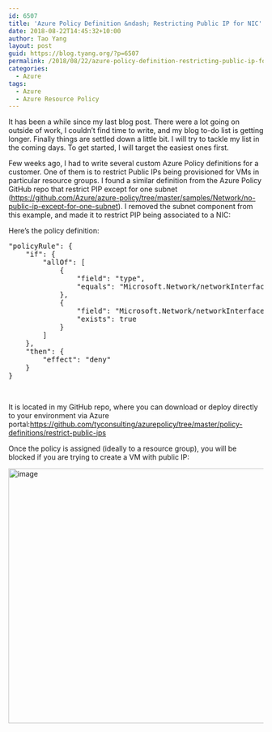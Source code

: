 ```yaml
---
id: 6507
title: 'Azure Policy Definition &ndash; Restricting Public IP for NIC'
date: 2018-08-22T14:45:32+10:00
author: Tao Yang
layout: post
guid: https://blog.tyang.org/?p=6507
permalink: /2018/08/22/azure-policy-definition-restricting-public-ip-for-nic/
categories:
  - Azure
tags:
  - Azure
  - Azure Resource Policy
---
```

It has been a while since my last blog post. There were a lot going on outside of work, I couldn’t find time to write, and my blog to-do list is getting longer. Finally things are settled down a little bit. I will try to tackle my list in the coming days. To get started, I will target the easiest ones first.

Few weeks ago, I had to write several custom Azure Policy definitions for a customer. One of them is to restrict Public IPs being provisioned for VMs in particular resource groups. I found a similar definition from the Azure Policy GitHub repo that restrict PIP except for one subnet (<a title="https://github.com/Azure/azure-policy/tree/master/samples/Network/no-public-ip-except-for-one-subnet" href="https://github.com/Azure/azure-policy/tree/master/samples/Network/no-public-ip-except-for-one-subnet">https://github.com/Azure/azure-policy/tree/master/samples/Network/no-public-ip-except-for-one-subnet</a>). I removed the subnet component from this example, and made it to restrict PIP being associated to a NIC:

Here’s the policy definition:
<pre language="JSON" class="">"policyRule": {
	"if": {
		"allOf": [
			{
				"field": "type",
				"equals": "Microsoft.Network/networkInterfaces"
			},
			{
				"field": "Microsoft.Network/networkInterfaces/ipconfigurations[*].publicIpAddress.id",
				"exists": true
			}
		]
	},
	"then": {
		"effect": "deny"
	}
}
</pre>
&nbsp;

It is located in my GitHub repo, where you can download or deploy directly to your environment via Azure portal:<a title="https://github.com/tyconsulting/azurepolicy/tree/master/policy-definitions/restrict-public-ips" href="https://github.com/tyconsulting/azurepolicy/tree/master/policy-definitions/restrict-public-ips">https://github.com/tyconsulting/azurepolicy/tree/master/policy-definitions/restrict-public-ips</a>

Once the policy is assigned (ideally to a resource group), you will be blocked if you are trying to create a VM with public IP:

<a href="https://blog.tyang.org/wp-content/uploads/2018/08/image.png"><img style="display: inline; background-image: none;" title="image" src="https://blog.tyang.org/wp-content/uploads/2018/08/image_thumb.png" alt="image" width="1002" height="503" border="0" /></a>